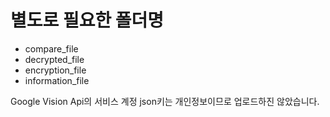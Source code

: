 # 별도로 필요한 폴더명
- compare_file
- decrypted_file
- encryption_file
- information_file

Google Vision Api의 서비스 계정 json키는 개인정보이므로 업로드하진 않았습니다.
